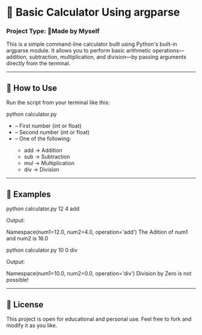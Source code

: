 # 🧮 Basic Calculator Using argparse

### Project Type: 🤝Made by Myself

This is a simple command-line calculator built using Python's built-in argparse module. It allows you to perform basic arithmetic operations—addition, subtraction, multiplication, and division—by passing arguments directly from the terminal.

---

## 🚀 How to Use

Run the script from your terminal like this:


python calculator.py <num1> <num2> <operation>


- <num1> – First number (int or float)
- <num2> – Second number (int or float)
- <operation> – One of the following:
  - add → Addition
  - sub → Subtraction
  - mul → Multiplication
  - div → Division

---

## 🧪 Examples


python calculator.py 12 4 add


Output:

Namespace(num1=12.0, num2=4.0, operation='add')
The Adition of num1 and num2 is 16.0



python calculator.py 10 0 div


Output:

Namespace(num1=10.0, num2=0.0, operation='div')
Division by Zero is not possible!


---

## 📄 License

This project is open for educational and personal use. Feel free to fork and modify it as you like.